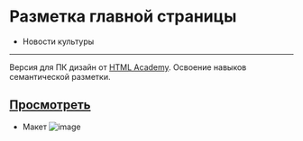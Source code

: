 # Разметка главной страницы
* Новости культуры
---
Версия для ПК дизайн от [HTML Academy](https://htmlacademy.ru).
Освоение навыков семантической разметки.

## [Просмотреть](https://portfolio.webpeternet.ru/culture/)

* Макет
![image](https://files.webpeternet.ru/culture-news.png)
